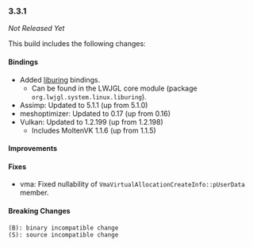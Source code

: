 ### 3.3.1

_Not Released Yet_

This build includes the following changes:

#### Bindings

- Added [liburing](https://github.com/axboe/liburing) bindings.
    * Can be found in the LWJGL core module (package `org.lwjgl.system.linux.liburing`).
- Assimp: Updated to 5.1.1 (up from 5.1.0)
- meshoptimizer: Updated to 0.17 (up from 0.16)
- Vulkan: Updated to 1.2.199 (up from 1.2.198)
    * Includes MoltenVK 1.1.6 (up from 1.1.5)

#### Improvements

#### Fixes

- vma: Fixed nullability of `VmaVirtualAllocationCreateInfo::pUserData` member.

#### Breaking Changes

```
(B): binary incompatible change
(S): source incompatible change
```

